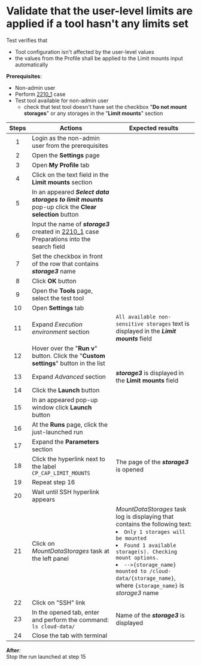 # Validate that the user-level limits are applied if a tool hasn't any limits set

Test verifies that
- Tool configuration isn't affected by the user-level values 
- the values from the Profile shall be applied to the Limit mounts input automatically

**Prerequisites**:
- Non-admin user
- Perform  [2210_1](2210_1.md) case
- Test tool available for non-admin user
  - check that test tool doesn't have set the checkbox "**Do not mount storages**" or any storages in the "**Limit mounts**" section

| Steps | Actions | Expected results |
| :---: | --- | --- |
| 1 | Login as the non-admin user from the prerequisites | |
| 2 | Open the **Settings** page | |
| 3 | Open **My Profile** tab | |
| 4 | Click on the text field in the **Limit mounts** section | |
| 5 | In an appeared ***Select data storages to limit mounts*** pop-up click the **Clear selection** button | |
| 6 | Input the name of ***storage3*** created in [2210_1](2210_1.md) case Preparations into the search field | |
| 7 | Set the checkbox in front of the row that contains ***storage3*** name | |
| 8 | Click **OK** button | |
| 9 | Open the **Tools** page, select the test tool | |
| 10 | Open **Settings** tab | |
| 11 | Expand *Execution environment* section | `All available non-sensitive storages` text is displayed in the ***Limit mounts*** field |
| 12 | Hover over the "**Run v**" button. Click the "**Custom settings**" button in the list | |
| 13 | Expand *Advanced* section | ***storage3*** is displayed in the **Limit mounts** field | 
| 14 | Click the **Launch** button | |
| 15 | In an appeared pop-up window click **Launch** button | |
| 16 | At the **Runs** page, click the just-launched run | |
| 17 | Expand the **Parameters** section | |
| 18 | Click the hyperlink next to the label `CP_CAP_LIMIT_MOUNTS` | The page of the ***storage3*** is opened |
| 19 | Repeat step 16 | | 
| 20 | Wait until SSH hyperlink appears | |
| 21 | Click on *MountDataStorages* task at the left panel | *MountDataStorages* task log is displaying that contains the following text: <li> `Only 1 storages will be mounted` <li> `Found 1 available storage(s). Checking mount options.` <li> `-->{storage_name} mounted to /cloud-data/{storage_name}`, <br> where `{storage_name}` is *storage3* name |
| 22 | Click on "SSH" link | |
| 23 | In the opened tab, enter and perform the command: `ls cloud-data/` | Name of the ***storage3*** is displayed |
| 24 | Close the tab with terminal | |

**After**:  
Stop the run launched at step 15